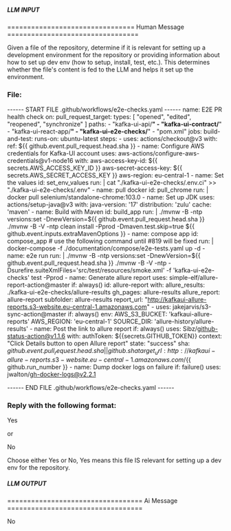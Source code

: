 ##### LLM INPUT #####
================================ Human Message =================================

Given a file of the repository, determine if it is relevant for setting up a development environment for the repository or providing information about how to set up dev env (how to setup, install, test, etc.). This determines whether the file's content is fed to the LLM and helps it set up the environment.

### File:
------ START FILE .github/workflows/e2e-checks.yaml ------
name: E2E PR health check
on:
  pull_request_target:
    types: [ "opened", "edited", "reopened", "synchronize" ]
    paths:
      - "kafka-ui-api/**"
      - "kafka-ui-contract/**"
      - "kafka-ui-react-app/**"
      - "kafka-ui-e2e-checks/**"
      - "pom.xml"
jobs:
  build-and-test:
    runs-on: ubuntu-latest
    steps:
      - uses: actions/checkout@v3
        with:
          ref: ${{ github.event.pull_request.head.sha }}
      - name: Configure AWS credentials for Kafka-UI account
        uses: aws-actions/configure-aws-credentials@v1-node16
        with:
          aws-access-key-id: ${{ secrets.AWS_ACCESS_KEY_ID }}
          aws-secret-access-key: ${{ secrets.AWS_SECRET_ACCESS_KEY }}
          aws-region: eu-central-1
      - name: Set the values
        id: set_env_values
        run: |
          cat "./kafka-ui-e2e-checks/.env.ci" >> "./kafka-ui-e2e-checks/.env"
      - name: pull docker
        id: pull_chrome
        run: |
          docker pull selenium/standalone-chrome:103.0
      - name: Set up JDK
        uses: actions/setup-java@v3
        with:
          java-version: '17'
          distribution: 'zulu'
          cache: 'maven'
      - name: Build with Maven
        id: build_app
        run: |
          ./mvnw -B -ntp versions:set -DnewVersion=${{ github.event.pull_request.head.sha }}
          ./mvnw -B -V -ntp clean install -Pprod -Dmaven.test.skip=true ${{ github.event.inputs.extraMavenOptions }}
      - name: compose app
        id: compose_app
        # use the following command until #819 will be fixed
        run: |
          docker-compose -f ./documentation/compose/e2e-tests.yaml up -d
      - name: e2e run
        run: |
          ./mvnw -B -ntp versions:set -DnewVersion=${{ github.event.pull_request.head.sha }}
          ./mvnw -B -V -ntp -Dsurefire.suiteXmlFiles='src/test/resources/smoke.xml' -f 'kafka-ui-e2e-checks' test -Pprod
      - name: Generate allure report
        uses: simple-elf/allure-report-action@master
        if: always()
        id: allure-report
        with:
          allure_results: ./kafka-ui-e2e-checks/allure-results
          gh_pages: allure-results
          allure_report: allure-report
          subfolder: allure-results
          report_url: "http://kafkaui-allure-reports.s3-website.eu-central-1.amazonaws.com"
      - uses: jakejarvis/s3-sync-action@master
        if: always()
        env:
          AWS_S3_BUCKET: 'kafkaui-allure-reports'
          AWS_REGION: 'eu-central-1'
          SOURCE_DIR: 'allure-history/allure-results'
      - name: Post the link to allure report
        if: always()
        uses: Sibz/github-status-action@v1.1.6
        with:
          authToken: ${{secrets.GITHUB_TOKEN}}
          context: "Click Details button to open Allure report"
          state: "success"
          sha: ${{ github.event.pull_request.head.sha  || github.sha }}
          target_url: http://kafkaui-allure-reports.s3-website.eu-central-1.amazonaws.com/${{ github.run_number }}
      - name: Dump docker logs on failure
        if: failure()
        uses: jwalton/gh-docker-logs@v2.2.1

------ END FILE .github/workflows/e2e-checks.yaml ------

### Reply with the following format:

<rel>Yes</rel>

or

<rel>No</rel>

Choose either Yes or No, Yes means this file IS relevant for setting up a dev env for the repository.

##### LLM OUTPUT #####
================================== Ai Message ==================================

<rel>No</rel>